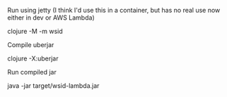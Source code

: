 Run using jetty (I think I'd use this in a container, but has no real use now either in dev or AWS Lambda)

clojure -M -m wsid

Compile uberjar

clojure -X:uberjar

Run compiled jar

java -jar target/wsid-lambda.jar
